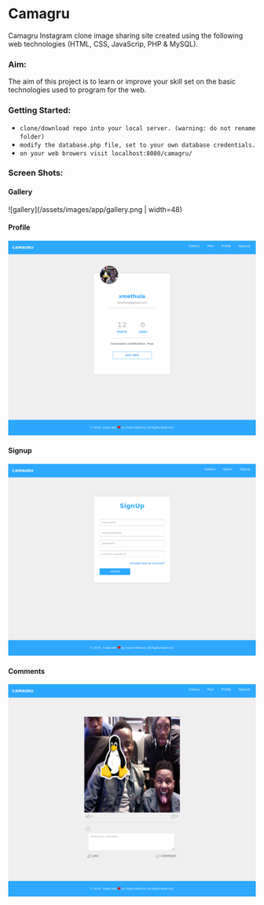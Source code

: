 # Camagru
Camagru Instagram clone image sharing site created using
the following web technologies (HTML, CSS, JavaScrip, PHP & MySQL).

### Aim:
The aim of this project is to learn or improve your skill set on
the basic technologies used to program for the web.

### Getting Started:
* `clone/download repo into your local server. (warning: do not rename folder)`
* `modify the database.php file, set to your own database credentials.`
* `on your web browers visit localhost:8080/camagru/`

### Screen Shots:
#### Gallery
![gallery](/assets/images/app/gallery.png | width=48)

#### Profile
![GitHub Logo](/assets/images/app/profile.png)

#### Signup
![GitHub Logo](/assets/images/app/signup.png)

#### Comments
![GitHub Logo](/assets/images/app/comments.png)
